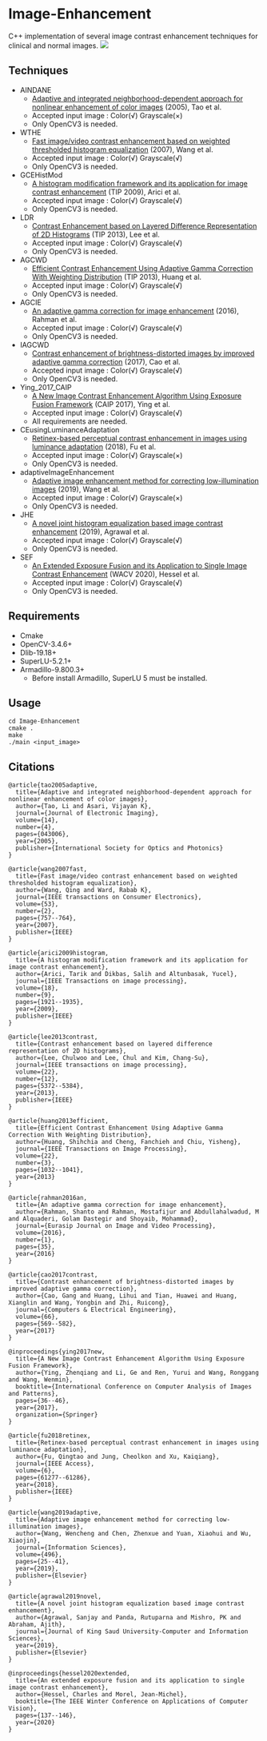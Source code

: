 # Image-Enhancement
C++ implementation of several image contrast enhancement techniques for clinical and normal images.
<img src="LDR-TW-RAW.png">

## Techniques
* AINDANE
  * [Adaptive and integrated neighborhood-dependent approach for nonlinear enhancement of color images](https://www.spiedigitallibrary.org/journals/Journal-of-Electronic-Imaging/volume-14/issue-4/043006/Adaptive-and-integrated-neighborhood-dependent-approach-for-nonlinear-enhancement-of/10.1117/1.2136903.short?SSO=1) (2005), Tao et al.
  * Accepted input image : Color(√) Grayscale(×)
  * Only OpenCV3 is needed.
* WTHE
  * [Fast image/video contrast enhancement based on weighted thresholded histogram equalization](https://ieeexplore.ieee.org/abstract/document/4266969/) (2007), Wang et al.
  * Accepted input image : Color(√) Grayscale(√)
  * Only OpenCV3 is needed.
* GCEHistMod
  * [A histogram modification framework and its application for image contrast enhancement](https://ieeexplore.ieee.org/abstract/document/4895264) (TIP 2009), Arici et al.
  * Accepted input image : Color(√)  Grayscale(√)
  * Only OpenCV3 is needed.
* LDR
  * [Contrast Enhancement based on Layered Difference Representation of 2D Histograms](http://mcl.korea.ac.kr/cwlee_tip2013/) (TIP 2013), Lee et al.
  * Accepted input image : Color(√)  Grayscale(√)
  * Only OpenCV3 is needed.
* AGCWD
  * [Efficient Contrast Enhancement Using Adaptive Gamma Correction With Weighting Distribution](https://ieeexplore.ieee.org/abstract/document/6336819) (TIP 2013), Huang et al.
  * Accepted input image : Color(√)  Grayscale(√)
  * Only OpenCV3 is needed.
* AGCIE
  * [An adaptive gamma correction for image enhancement](https://link.springer.com/article/10.1186%2Fs13640-016-0138-1) (2016), Rahman et al.
  * Accepted input image : Color(√)  Grayscale(√)
  * Only OpenCV3 is needed.
* IAGCWD
  * [Contrast enhancement of brightness-distorted images by improved adaptive gamma correction](https://arxiv.org/abs/1709.04427) (2017), Cao et al.
  * Accepted input image : Color(√)  Grayscale(√)
  * Only OpenCV3 is needed.
* Ying_2017_CAIP
  * [A New Image Contrast Enhancement Algorithm Using Exposure Fusion Framework](https://baidut.github.io/OpenCE/caip2017.html) (CAIP 2017), Ying et al.
  * Accepted input image : Color(√) Grayscale(√)
  * All requirements are needed.
* CEusingLuminanceAdaptation
  * [Retinex-based perceptual contrast enhancement in images using luminance adaptation](https://ieeexplore.ieee.org/stamp/stamp.jsp?arnumber=8500743) (2018), Fu et al.
  * Accepted input image : Color(√) Grayscale(×)
  * Only OpenCV3 is needed.
* adaptiveImageEnhancement
  * [Adaptive image enhancement method for correcting low-illumination images](https://www.sciencedirect.com/science/article/pii/S0020025519304104) (2019), Wang et al.
  * Accepted input image : Color(√) Grayscale(×)
  * Only OpenCV3 is needed.
* JHE
  * [A novel joint histogram equalization based image contrast enhancement](https://www.sciencedirect.com/science/article/pii/S1319157819303635) (2019), Agrawal et al.
  * Accepted input image : Color(√) Grayscale(√)
  * Only OpenCV3 is needed.
* SEF
  * [An Extended Exposure Fusion and its Application to Single Image Contrast Enhancement](http://openaccess.thecvf.com/content_WACV_2020/papers/Hessel_An_Extended_Exposure_Fusion_and_its_Application_to_Single_Image_WACV_2020_paper.pdf) (WACV 2020), Hessel et al.
  * Accepted input image : Color(√) Grayscale(√)
  * Only OpenCV3 is needed.

## Requirements
* Cmake
* OpenCV-3.4.6+
* Dlib-19.18+
* SuperLU-5.2.1+
* Armadillo-9.800.3+
  * Before install Armadillo, SuperLU 5 must be installed.
  
## Usage
```
cd Image-Enhancement
cmake .
make
./main <input_image>
```

## Citations
```
@article{tao2005adaptive,
  title={Adaptive and integrated neighborhood-dependent approach for nonlinear enhancement of color images},
  author={Tao, Li and Asari, Vijayan K},
  journal={Journal of Electronic Imaging},
  volume={14},
  number={4},
  pages={043006},
  year={2005},
  publisher={International Society for Optics and Photonics}
}

@article{wang2007fast,
  title={Fast image/video contrast enhancement based on weighted thresholded histogram equalization},
  author={Wang, Qing and Ward, Rabab K},
  journal={IEEE transactions on Consumer Electronics},
  volume={53},
  number={2},
  pages={757--764},
  year={2007},
  publisher={IEEE}
}

@article{arici2009histogram,
  title={A histogram modification framework and its application for image contrast enhancement},
  author={Arici, Tarik and Dikbas, Salih and Altunbasak, Yucel},
  journal={IEEE Transactions on image processing},
  volume={18},
  number={9},
  pages={1921--1935},
  year={2009},
  publisher={IEEE}
}

@article{lee2013contrast,
  title={Contrast enhancement based on layered difference representation of 2D histograms},
  author={Lee, Chulwoo and Lee, Chul and Kim, Chang-Su},
  journal={IEEE transactions on image processing},
  volume={22},
  number={12},
  pages={5372--5384},
  year={2013},
  publisher={IEEE}
}

@article{huang2013efficient,
  title={Efficient Contrast Enhancement Using Adaptive Gamma Correction With Weighting Distribution},
  author={Huang, Shihchia and Cheng, Fanchieh and Chiu, Yisheng},
  journal={IEEE Transactions on Image Processing},
  volume={22},
  number={3},
  pages={1032--1041},
  year={2013}
}

@article{rahman2016an,
  title={An adaptive gamma correction for image enhancement},
  author={Rahman, Shanto and Rahman, Mostafijur and Abdullahalwadud, M and Alquaderi, Golam Dastegir and Shoyaib, Mohammad},
  journal={Eurasip Journal on Image and Video Processing},
  volume={2016},
  number={1},
  pages={35},
  year={2016}
}

@article{cao2017contrast,
  title={Contrast enhancement of brightness-distorted images by improved adaptive gamma correction},
  author={Cao, Gang and Huang, Lihui and Tian, Huawei and Huang, Xianglin and Wang, Yongbin and Zhi, Ruicong},
  journal={Computers & Electrical Engineering},
  volume={66},
  pages={569--582},
  year={2017}
}

@inproceedings{ying2017new,
  title={A New Image Contrast Enhancement Algorithm Using Exposure Fusion Framework},
  author={Ying, Zhenqiang and Li, Ge and Ren, Yurui and Wang, Ronggang and Wang, Wenmin},
  booktitle={International Conference on Computer Analysis of Images and Patterns},
  pages={36--46},
  year={2017},
  organization={Springer}
}

@article{fu2018retinex,
  title={Retinex-based perceptual contrast enhancement in images using luminance adaptation},
  author={Fu, Qingtao and Jung, Cheolkon and Xu, Kaiqiang},
  journal={IEEE Access},
  volume={6},
  pages={61277--61286},
  year={2018},
  publisher={IEEE}
}

@article{wang2019adaptive,
  title={Adaptive image enhancement method for correcting low-illumination images},
  author={Wang, Wencheng and Chen, Zhenxue and Yuan, Xiaohui and Wu, Xiaojin},
  journal={Information Sciences},
  volume={496},
  pages={25--41},
  year={2019},
  publisher={Elsevier}
}

@article{agrawal2019novel,
  title={A novel joint histogram equalization based image contrast enhancement},
  author={Agrawal, Sanjay and Panda, Rutuparna and Mishro, PK and Abraham, Ajith},
  journal={Journal of King Saud University-Computer and Information Sciences},
  year={2019},
  publisher={Elsevier}
}

@inproceedings{hessel2020extended,
  title={An extended exposure fusion and its application to single image contrast enhancement},
  author={Hessel, Charles and Morel, Jean-Michel},
  booktitle={The IEEE Winter Conference on Applications of Computer Vision},
  pages={137--146},
  year={2020}
}
```
